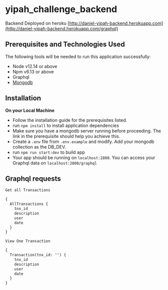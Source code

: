 # yipah_challenge_backend

Backend Deployed on heroku [http://daniel-yipah-backend.herokuapp.com](http://daniel-yipah-backend.herokuapp.com/graphql)

## Prerequisites and Technologies Used
The following tools will be needed to run this application successfully:
* Node v12.14 or above
* Npm v6.13 or above
* Graphql
* [Mongodb](https://docs.mongodb.com/manual/tutorial/install-mongodb-on-os-x/)

## Installation
**On your Local Machine**
- Follow the installation guide for the prerequisites listed.
- run `npm install` to install application dependencies
- Make sure you have a mongodb server running before proceeding. The link in the prerequisite should help you achieve this.
- Create a `.env` file from `.env.example` and modify. Add your mongodb collection as the DB_DEV.
- run `npm run start:dev` to build app
- Your app should be running on `localhost:2800`. You can access your Graphql data on `localhost:2800/graphql`

## Graphql requests
```graphql
Get all Transactions

{
  AllTransactions {
    tnx_id
    description
    user
    date
  }
}
```

```graphql
View One Transaction

{
  Transaction(tnx_id: "") {
    tnx_id
    description
    user
    date
  }
}
```

